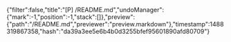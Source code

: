 {"filter":false,"title":"[P] /README.md","undoManager":{"mark":-1,"position":-1,"stack":[]},"preview":{"path":"/README.md","previewer":"preview.markdown"},"timestamp":1488319867358,"hash":"da39a3ee5e6b4b0d3255bfef95601890afd80709"}